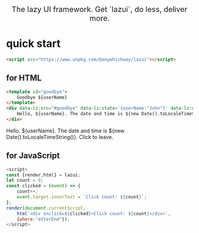 <!-- https://www.unpkg.com/@anywhichway/lazui@0.0.16-a -->
<script src='/lazui' autofocus 
    data-lz:usejson="https://esm.sh/json5"
    data-lz:usehighlighter="https://esm.sh/highlight.js"
    data-lz:userouter="https://esm.sh/hono"
    data-lz:options="{userouter:{importName:'Hono',isClass:true,allowRemote:true},usehighlighter:{style:'/styles/default.css'}}">
</script>
<title>lazui: Web UI's with less work</title>
<div style="width:100%" data-lz:src="./docs/header.html"></div>

<div style="width:100%;text-align:center;font-size:20px">The lazy UI framework. Get `lazui`, do less, deliver more.</div>

<template data-lz:state="lazuiwords">
{
    type: 'WordTree',
    options:{
        maxFontSize: 18,
        wordtree: {
            format: 'implicit',
            word: 'lazui'
        }
    },
    data: [
        ['Phrases'],
        ['lazui as in pronounced lazy'],
        ['lazui as in lazy loading'],
        ['lazui as in do less and deliver more'],
        ['lazui has benefit reduced or no javascript'],
        ['lazui has benefit small core(7k minimized and compressed)'],
        ['lazui has benefit incremental loading'],
        ['lazui has benefit no virtual dom'],
        ['lazui has benefit no build process'],
        ['lazui has benefit no custom server required'],
        ['lazui has benefit choice of multiple paradigms'],
        ['lazui has benefit Markdown friendly'],
        ['lazui features ${templates in HTML}'],
        ['lazui features attributes for styling'],
        ['lazui features attributes for layout'],
        ['lazui features attributes for state and data management'],
        ['lazui features attributes for event management'],
        ['lazui features attributes for content loading and targetting'],
        ['lazui features JavaScript free server side events'],
        ['lazui features JavaScript free web sockets'],
        ['lazui features JavaScript free form processing'],
        ['lazui features JavaScript free routing'],
        ['lazui features JavaScript free charts and gauges'],
        ['lazui features JavaScript free remote data synchronization'],
        ['lazui features JavaScript access to html template function'],
        ['lazui features JavaScript access to render function'],
        ['lazui features JavaScript access to pre-built server'],
        ['lazui draws from htmx'],
        ['lazui draws from lighterHTML'],
        ['lazui draws from Knockout'],
        ['lazui draws from Turbo'],
        ['lazui draws from Stimulus'],
        ['lazui draws from Vue'],
        ['lazui draws from Lit-Element'],
        ['lazui draws from hyperHTML'],
        ['lazui draws from Riot']
    ]
}
</template>
<div data-lz:controller="/controllers/lz/chart.js" data-lz:usestate="lazuiwords" data-lz:options='{controller:{packages:["wordtree"]}}'>

</div>

# quick start

```html
<script src="https://www.unpkg.com/@anywhichway/lazui"></script>
```

## for HTML

```html
<template id="goodbye">
    Goodbye ${userName}
</template>
<div data-lz:src="#goodbye" data-lz:state='{userName:"John"}' data-lz:on="click dispatch:load" data-lz:target="outer">
    Hello, ${userName}. The date and time is ${new Date().toLocaleTimeString()}. Click to leave.
</div>
```

<template id="goodbye">
    Goodbye ${userName}!
</template>
<div data-lz:src="#goodbye" data-lz:state='{userName:"John"}' data-lz:on="click dispatch:load" data-lz:target="outer">
    Hello, ${userName}. The date and time is ${new Date().toLocaleTimeString()}. Click to leave.
</div>

## for JavaScript

```javascript
<script>
const {render,html} = lazui;
let count = 0;
const clicked = (event) => {
    count++;
    event.target.innerText = `Click count: ${count}`;
};
render(document.currentScript,
    html`<div onclick=${clicked}>Click count: ${count}</div>`,
    {where:"afterEnd"});
</script>
```

<script>
const {render,html} = lazui;
let count = 0;
const clicked = (event) => {
    count++;
    event.target.innerText = `Click count: ${count}`;
};
render(document.currentScript, html`<div onclick=${clicked}>Click count: ${count}</div>`,{where:"afterEnd"});
</script>
